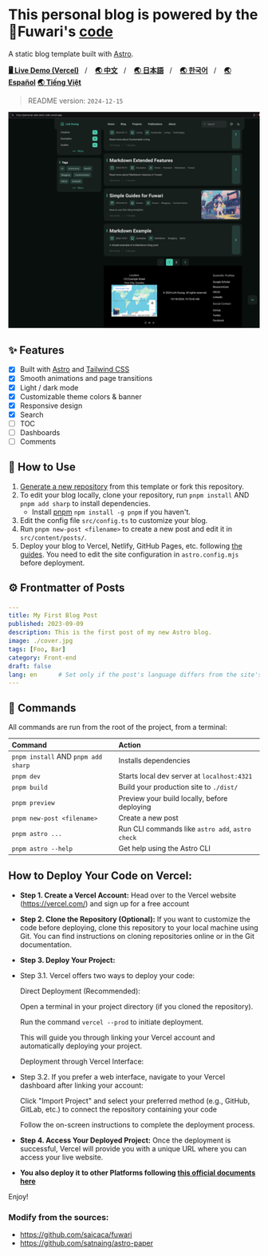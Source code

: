 # This personal blog is powered by the 🍥Fuwari's [**code**](https://github.com/saicaca/fuwari)

A static blog template built with [Astro](https://astro.build).

[**🖥️ Live Demo (Vercel)**](https://personal-web-astro-zx8v.vercel.app/)&nbsp;&nbsp;&nbsp;/&nbsp;&nbsp;&nbsp;
[**🌏 中文**](https://github.com/linhduongtuan/personal_web_astro/blob/main/README.zh-CN.md)&nbsp;&nbsp;&nbsp;/&nbsp;&nbsp;&nbsp;
[**🌏 日本語**](https://github.com/linhduongtuan/personal_web_astro/blob/main/README.ja-JP.md)&nbsp;&nbsp;&nbsp;/&nbsp;&nbsp;&nbsp;
[**🌏 한국어**](https://github.com/linhduongtuan/personal_web_astro/blob/main/README.ko.md)&nbsp;&nbsp;&nbsp;/&nbsp;&nbsp;&nbsp;
[**🌏 Español**](https://github.com/linhduongtuan/personal_web_astro/blob/main/README.es.md)
[**🌏 Tiếng Việt**](https://github.com/linhduongtuan/personal_web_astro/blob/main/README.vi.md)

> README version: `2024-12-15`

![Preview Image](https://github.com/linhduongtuan/personal_web_astro/blob/main/src/assets/images/screen.png)

## ✨ Features

- [x] Built with [Astro](https://astro.build) and [Tailwind CSS](https://tailwindcss.com)
- [x] Smooth animations and page transitions
- [x] Light / dark mode
- [x] Customizable theme colors & banner
- [x] Responsive design
- [x] Search
- [ ] TOC
- [ ] Dashboards
- [ ] Comments

## 🚀 How to Use

1. [Generate a new repository](https://github.com/saicaca/fuwari/generate) from this template or fork this repository.
2. To edit your blog locally, clone your repository, run `pnpm install` AND `pnpm add sharp` to install dependencies.
   - Install [pnpm](https://pnpm.io) `npm install -g pnpm` if you haven't.
3. Edit the config file `src/config.ts` to customize your blog.
4. Run `pnpm new-post <filename>` to create a new post and edit it in `src/content/posts/`.
5. Deploy your blog to Vercel, Netlify, GitHub Pages, etc. following [the guides](https://docs.astro.build/en/guides/deploy/). You need to edit the site configuration in `astro.config.mjs` before deployment.

## ⚙️ Frontmatter of Posts

```yaml
---
title: My First Blog Post
published: 2023-09-09
description: This is the first post of my new Astro blog.
image: ./cover.jpg
tags: [Foo, Bar]
category: Front-end
draft: false
lang: en      # Set only if the post's language differs from the site's language in `config.ts`
---
```

## 🧞 Commands

All commands are run from the root of the project, from a terminal:

| Command                             | Action                                           |
|:------------------------------------|:-------------------------------------------------|
| `pnpm install` AND `pnpm add sharp` | Installs dependencies                            |
| `pnpm dev`                          | Starts local dev server at `localhost:4321`      |
| `pnpm build`                        | Build your production site to `./dist/`          |
| `pnpm preview`                      | Preview your build locally, before deploying     |
| `pnpm new-post <filename>`          | Create a new post                                |
| `pnpm astro ...`                    | Run CLI commands like `astro add`, `astro check` |
| `pnpm astro --help`                 | Get help using the Astro CLI                     |

## How to Deploy Your Code on Vercel:
- **Step 1. Create a Vercel Account:** Head over to the Vercel website (https://vercel.com/) and sign up for a free account

- **Step 2. Clone the Repository (Optional):** If you want to customize the code before deploying, clone this repository to your local machine using Git. You can find instructions on cloning repositories online or in the Git documentation.

- **Step 3. Deploy Your Project:**

- Step 3.1. Vercel offers two ways to deploy your code:

   Direct Deployment (Recommended):

   Open a terminal in your project directory (if you cloned the repository).
  
   Run the command `vercel --prod` to initiate deployment.

   This will guide you through linking your Vercel account and automatically deploying your project.
  
   Deployment through Vercel Interface:

- Step 3.2. If you prefer a web interface, navigate to your Vercel dashboard after linking your account:
  
   Click "Import Project" and select your preferred method (e.g., GitHub, GitLab, etc.) to connect the repository containing your code
  
   Follow the on-screen instructions to complete the deployment process.

- **Step 4. Access Your Deployed Project:** Once the deployment is successful, Vercel will provide you with a unique URL where you can access your live website.
  
- **You also deploy it to other Platforms following [this official documents here](https://docs.astro.build/en/guides/deploy/)**

Enjoy!

### Modify from the sources:
- https://github.com/saicaca/fuwari
- https://github.com/satnaing/astro-paper


